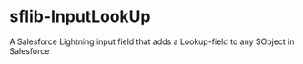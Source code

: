 # sflib-InputLookUp
A Salesforce Lightning input field that adds a Lookup-field to any SObject in Salesforce
